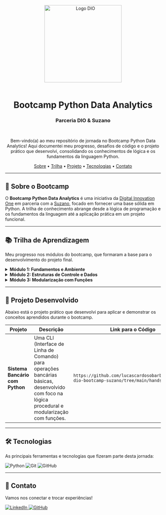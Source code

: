 <div align="center">
  <img src="https://hermes.digitalinnovation.one/assets/diome/logo-full.svg" width="250" alt="Logo DIO">
  <br><br>
  <h1>Bootcamp Python Data Analytics</h1>
  <h3>Parceria DIO & Suzano</h3>
  <br>
  <p>Bem-vindo(a) ao meu repositório de jornada no Bootcamp Python Data Analytics! Aqui documentei meu progresso, desafios de código e o projeto prático que desenvolvi, consolidando os conhecimentos de lógica e os fundamentos da linguagem Python.</p>
</div>

<div align="center">
  <a href="#-sobre-o-bootcamp">Sobre</a> •
  <a href="#-trilha-de-aprendizagem">Trilha</a> •
  <a href="#-projeto-desenvolvido">Projeto</a> •
  <a href="#-tecnologias">Tecnologias</a> •
  <a href="#-contato">Contato</a>
</div>

---

## 🚀 Sobre o Bootcamp

O **Bootcamp Python Data Analytics** é uma iniciativa da [Digital Innovation One](https://dio.me/) em parceria com a [Suzano](https://www.suzano.com.br/), focado em fornecer uma base sólida em Python. A trilha de conhecimento abrange desde a lógica de programação e os fundamentos da linguagem até a aplicação prática em um projeto funcional.

---

## 📚 Trilha de Aprendizagem

Meu progresso nos módulos do bootcamp, que formaram a base para o desenvolvimento do projeto final.

<details>
<summary><strong>Módulo 1: Fundamentos e Ambiente</strong></summary>
  
- [x] Lógica de Programação Essencial
- [x] Introdução ao Python e configuração de ambiente (Git, VSCode)
- [x] Tipos de Dados, Variáveis e Operadores
</details>

<details>
<summary><strong>Módulo 2: Estruturas de Controle e Dados</strong></summary>

- [x] Estruturas Condicionais (if/elif/else) e de Repetição (for/while)
- [x] Trabalhando com Listas, Tuplas e Dicionários
- [x] Desafios de Código Iniciais
</details>

<details>
<summary><strong>Módulo 3: Modularização com Funções</strong></summary>
  
- [x] Funções, Parâmetros e Escopo de Variáveis
- [x] Aplicando Funções para Organizar o Código
</details>

---

## 📂 Projeto Desenvolvido

Abaixo está o projeto prático que desenvolvi para aplicar e demonstrar os conceitos aprendidos durante o bootcamp.

| Projeto                         | Descrição                                                                                                                                         | Link para o Código                                                                      |
| ------------------------------- | ------------------------------------------------------------------------------------------------------------------------------------------------- | --------------------------------------------------------------------------------------- |
| **Sistema Bancário com Python** | Uma CLI (Interface de Linha de Comando) para operações bancárias básicas, desenvolvido com foco na lógica procedural e modularização com funções. | `https://github.com/lucascardosobarbeiro/python-dio-bootcamp-suzano/tree/main/hands_on` |

---

## 🛠️ Tecnologias

As principais ferramentas e tecnologias que fizeram parte desta jornada:

<div align="left">
  <img src="https://img.shields.io/badge/Python-3776AB?style=for-the-badge&logo=python&logoColor=white" alt="Python">
  <img src="https://img.shields.io/badge/GIT-E44C30?style=for-the-badge&logo=git&logoColor=white" alt="Git">
  <img src="https://img.shields.io/badge/GitHub-100000?style=for-the-badge&logo=github&logoColor=white" alt="GitHub">
</div>

---

## 🤝 Contato

Vamos nos conectar e trocar experiências!

<a href="https://www.linkedin.com/in/lucascardosobarbeiro" target="_blank">
  <img src="https://img.shields.io/badge/LinkedIn-0077B5?style=for-the-badge&logo=linkedin&logoColor=white" alt="LinkedIn">
</a>
<a href="https://github.com/lucascardosobarbeiro" target="_blank">
  <img src="https://img.shields.io/badge/GitHub-100000?style=for-the-badge&logo=github&logoColor=white" alt="GitHub">
</a>
